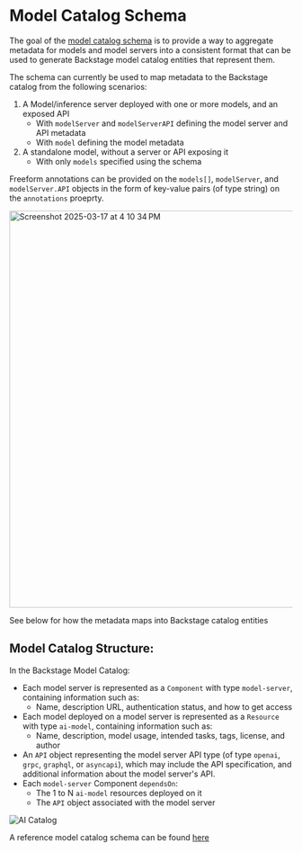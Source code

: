 # Model Catalog Schema

The goal of the [model catalog schema](./model-catalog.schema.json) is to provide a way to aggregate metadata for models and model servers into a consistent format that can be used to generate Backstage model catalog entities that represent them.

The schema can currently be used to map metadata to the Backstage catalog from the following scenarios:

1) A Model/inference server deployed with one or more models, and an exposed API
    - With `modelServer` and `modelServerAPI` defining the model server and API metadata
    - With `model` defining the model metadata
2) A standalone model, without a server or API exposing it
    - With only `models` specified using the schema

Freeform annotations can be provided on the `models[]`, `modelServer`, and `modelServer.API` objects in the form of key-value pairs (of type string) on the `annotations` proeprty.

<img width="706" alt="Screenshot 2025-03-17 at 4 10 34 PM" src="https://github.com/user-attachments/assets/6fb4d07c-ffe5-45b0-ae7d-9b8f42eb7e90" />

See below for how the metadata maps into Backstage catalog entities

## Model Catalog Structure:
In the Backstage Model Catalog: 
- Each model server is represented as a `Component` with type `model-server`, containing information such as:
   - Name, description URL, authentication status, and how to get access
- Each model deployed on a model server is represented as a `Resource` with type `ai-model`, containing information such as:
   - Name, description, model usage, intended tasks, tags, license, and author
- An `API` object representing the model server API type (of type `openai`, `grpc`, `graphql`, or `asyncapi`), which may include the API specification, and additional information about the model server's API.
- Each `model-server` Component `dependsOn`:
   - The 1 to N `ai-model` resources deployed on it
   - The `API` object associated with the model server

![AI Catalog](https://github.com/redhat-ai-dev/model-catalog-example/blob/main/assets/catalog-graph.png?raw=true "AI Catalog")

A reference model catalog schema can be found [here](https://github.com/redhat-ai-dev/model-catalog-example/blob/main/developer-model-service/catalog-info.yaml)


